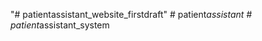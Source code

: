 "# patientassistant_website_firstdraft" 
#   p a t i e n t _ a s s i s t a n t  
 #   p a t i e n t _ a s s i s t a n t _ s y s t e m  
 